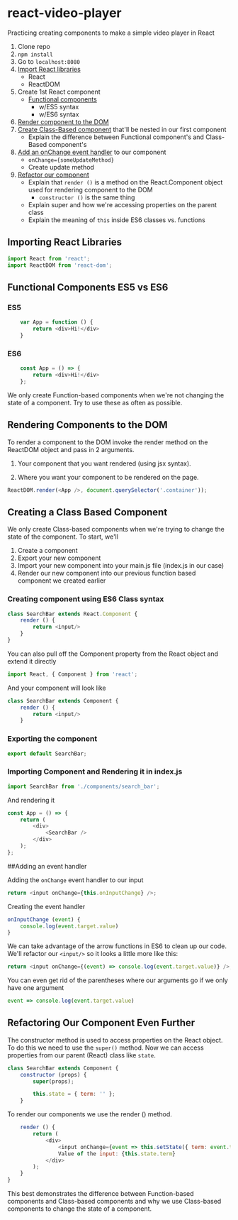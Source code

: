 # react-video-player

Practicing creating components to make a simple video player in React

1. Clone repo
2. `npm install`
4. Go to `localhost:8080`
5. [Import React libraries](#importing-react-libraries)
    * React
    * ReactDOM
6. Create 1st React component
    * [Functional components](#functional-components-es5-vs-es6)
        * w/ES5 syntax
        * w/ES6 syntax
7. [Render component to the DOM](#rendering-components-to-the-dom)
8. [Create Class-Based component](#creating-a-class-based-component) that'll be nested in our first component
    * Explain the difference between Functional component's and Class-Based component's
9. [Add an onChange event handler](#adding-an-event-handler) to our component
    * `onChange={someUpdateMethod}`
    * Create update method
10. [Refactor our component](#refactoring-our-component-even-further)
    * Explain that `render ()` is a method on the React.Component object used for rendering component to the DOM
        * `constructor ()` is the same thing
    * Explain super and how we're accessing properties on the parent class
    * Explain the meaning of `this` inside ES6 classes vs. functions

## <a name="importing-react-libraries"></a>Importing React Libraries

```javascript
import React from 'react';
import ReactDOM from 'react-dom';
```

## <a name="functional-components-es5-vs-es6"></a>Functional Components ES5 vs ES6

### ES5
```javascript
    var App = function () {
        return <div>Hi!</div>
    }
```
### ES6
```javascript
    const App = () => {
        return <div>Hi!</div>
    };
```
We only create Function-based components when we're not changing the state of a component.
Try to use these as often as possible.

## <a name="rendering-components-to-the-dom"></a>Rendering Components to the DOM

To render a component to the DOM invoke the render method on the ReactDOM object and pass in 2 arguments.

1. Your component that you want rendered (using jsx syntax).

2. Where you want your component to be rendered on the page.

```javascript
ReactDOM.render(<App />, document.querySelector('.container'));
```

## <a name="creating-a-class-based-component"></a>Creating a Class Based Component

We only create Class-based components when we're trying to change the state of the component.
To start, we'll

1. Create a component
2. Export your new component
3. Import your new component into your main.js file (index.js in our case)
4. Render our new component into our previous function based component we created earlier

### Creating component using ES6 Class syntax
```javascript
class SearchBar extends React.Component {
    render () {
        return <input/>
    }
}
```

You can also pull off the Component property from the React object and extend it directly
```javascript
import React, { Component } from 'react';
```
And your component will look like
```javascript
class SearchBar extends Component {
    render () {
        return <input/>
    }
```

### Exporting the component
```javascript
export default SearchBar;
```

### Importing Component and Rendering it in index.js

```javascript
import SearchBar from './components/search_bar';
```
And rendering it
```javascript
const App = () => {
    return (
        <div>
            <SearchBar />
        </div>
    );
};
```

##Adding an event handler

Adding the `onChange` event handler to our input
```javascript
return <input onChange={this.onInputChange} />;
```

Creating the event handler
```javascript
onInputChange (event) {
    console.log(event.target.value)
}
```

We can take advantage of the arrow functions in ES6 to clean up our code. We'll refactor our `<input/>` so it looks a little more like this:
```javascript
return <input onChange={(event) => console.log(event.target.value)} />;
```
You can even get rid of the parentheses where our arguments go if we only have one argument
```javascript
event => console.log(event.target.value)
```

## Refactoring Our Component Even Further

The constructor method is used to access properties on the React object.
To do this we need to use the `super()` method.
Now we can access properties from our parent (React) class like `state`.

```javascript
class SearchBar extends Component {
    constructor (props) {
        super(props);

        this.state = { term: '' };
    }
```
To render our components we use the render () method.

```javascript
    render () {
        return (
            <div>
                <input onChange={event => this.setState({ term: event.target.value})} />
                Value of the input: {this.state.term}
            </div>
        );
    }
}
```
This best demonstrates the difference between Function-based components and Class-based components and why we use Class-based components to change the state of a component.